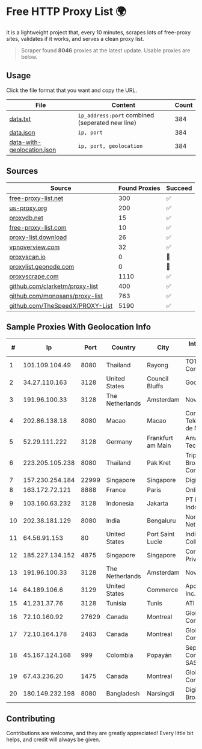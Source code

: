 
# Free HTTP Proxy List 🌍

It is a lightweight project that, every 10 minutes, scrapes lots of free-proxy sites, validates if it works, and serves a clean proxy list.


> Scraper found **8046** proxies at the latest update. Usable proxies are below.

## Usage

Click the file format that you want and copy the URL.


|File|Content|Count|
|----|-------|-----|
|[data.txt](https://raw.githubusercontent.com/themiralay/Proxy-List-World/master/data.txt)|`ip_address:port` combined (seperated new line)|384|
|[data.json](https://raw.githubusercontent.com/themiralay/Proxy-List-World/master/data.json)|`ip, port`|384|
|[data-with-geolocation.json](https://raw.githubusercontent.com/themiralay/Proxy-List-World/master/data-with-geolocation.json)|`ip, port, geolocation`|384|

## Sources

|Source|Found Proxies|Succeed|
|------|-------------|-------|
|[free-proxy-list.net](https://free-proxy-list.net)|300|✅|
|[us-proxy.org](https://www.us-proxy.org)|200|✅|
|[proxydb.net](http://proxydb.net)|15|✅|
|[free-proxy-list.com](https://free-proxy-list.com/?page=&port=&type%5B%5D=http&type%5B%5D=https&up_time=0&search=Search)|10|✅|
|[proxy-list.download](https://www.proxy-list.download/HTTP)|26|✅|
|[vpnoverview.com](https://vpnoverview.com/privacy/anonymous-browsing/free-proxy-servers)|32|✅|
|[proxyscan.io](https://www.proxyscan.io)|0|🚫|
|[proxylist.geonode.com](https://proxylist.geonode.com/api/proxy-list?limit=300&page=1&sort_by=lastChecked&sort_type=desc&protocols=http,https)|0|🚫|
|[proxyscrape.com](https://api.proxyscrape.com/v2/?request=displayproxies&protocol=http&timeout=10000&country=all&ssl=all&anonymity=all)|1110|✅|
|[github.com/clarketm/proxy-list](https://raw.githubusercontent.com/clarketm/proxy-list/master/proxy-list-raw.txt)|400|✅|
|[github.com/monosans/proxy-list](https://raw.githubusercontent.com/monosans/proxy-list/main/proxies/http.txt)|763|✅|
|[github.com/TheSpeedX/PROXY-List](https://raw.githubusercontent.com/TheSpeedX/PROXY-List/master/http.txt)|5190|✅|


## Sample Proxies With Geolocation Info

|#|Ip|Port|Country|City|Internet Service Provider|
|-|--|----|-------|----|-------------------------|
|1|101.109.104.49|8080|Thailand|Rayong|TOT Public Company Limited|
|2|34.27.110.163|3128|United States|Council Bluffs|Google LLC|
|3|191.96.100.33|3128|The Netherlands|Amsterdam|NovoServe B.V.|
|4|202.86.138.18|8080|Macao|Macao|Companhia de Telecomunicacoes de Macau|
|5|52.29.111.222|3128|Germany|Frankfurt am Main|Amazon Technologies Inc.|
|6|223.205.105.238|8080|Thailand|Pak Kret|Triple T Broadband Public Company Limited|
|7|157.230.254.184|22999|Singapore|Singapore|DigitalOcean, LLC|
|8|163.172.72.121|8888|France|Paris|Online S.A.S.|
|9|103.160.63.232|3128|Indonesia|Jakarta|PT Herza Digital Indonesia|
|10|202.38.181.129|8080|India|Bengaluru|Northeast Dataa Network Pvt Ltd|
|11|64.56.91.153|80|United States|Port Saint Lucie|Indian River State College|
|12|185.227.134.152|4875|Singapore|Singapore|Contabo Asia Private Limited|
|13|191.96.100.33|3128|The Netherlands|Amsterdam|NovoServe B.V.|
|14|64.189.106.6|3129|United States|Commerce|Apogee Telecom Inc.|
|15|41.231.37.76|3128|Tunisia|Tunis|ATI - ISP|
|16|72.10.160.92|27629|Canada|Montreal|GloboTech Communications|
|17|72.10.164.178|2483|Canada|Montreal|GloboTech Communications|
|18|45.167.124.168|999|Colombia|Popayán|Sepcom Comunicaciones SAS|
|19|67.43.236.20|1475|Canada|Montreal|GloboTech Communications|
|20|180.149.232.198|8080|Bangladesh|Narsingdi|Digi Jadoo Broadband Ltd|



## Contributing

Contributions are welcome, and they are greatly appreciated! Every
little bit helps, and credit will always be given.

